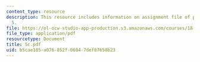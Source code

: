 ```yaml
---
content_type: resource
description: This resource includes information on assignment file of problem set
  5.
file: https://ol-ocw-studio-app-production.s3.amazonaws.com/courses/18-01-single-variable-calculus-fall-2005/b5cae185a076852f06047def87658b23_5c.pdf
file_type: application/pdf
resourcetype: Document
title: 5c.pdf
uid: b5cae185-a076-852f-0604-7def87658b23
---
```


